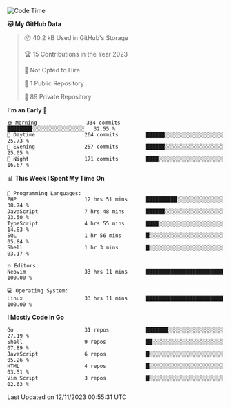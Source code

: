 
<!--START_SECTION:waka-->
![Code Time](http://img.shields.io/badge/Code%20Time-4%2C265%20hrs%2059%20mins-blue)

**🐱 My GitHub Data** 

> 📦 40.2 kB Used in GitHub's Storage 
 > 
> 🏆 15 Contributions in the Year 2023
 > 
> 🚫 Not Opted to Hire
 > 
> 📜 1 Public Repository 
 > 
> 🔑 89 Private Repository 
 > 
**I'm an Early 🐤** 

```text
🌞 Morning                334 commits         ████████░░░░░░░░░░░░░░░░░   32.55 % 
🌆 Daytime                264 commits         ██████░░░░░░░░░░░░░░░░░░░   25.73 % 
🌃 Evening                257 commits         ██████░░░░░░░░░░░░░░░░░░░   25.05 % 
🌙 Night                  171 commits         ████░░░░░░░░░░░░░░░░░░░░░   16.67 % 
```


📊 **This Week I Spent My Time On** 

```text
💬 Programming Languages: 
PHP                      12 hrs 51 mins      ██████████░░░░░░░░░░░░░░░   38.74 % 
JavaScript               7 hrs 48 mins       ██████░░░░░░░░░░░░░░░░░░░   23.50 % 
TypeScript               4 hrs 55 mins       ████░░░░░░░░░░░░░░░░░░░░░   14.83 % 
SQL                      1 hr 56 mins        █░░░░░░░░░░░░░░░░░░░░░░░░   05.84 % 
Shell                    1 hr 3 mins         █░░░░░░░░░░░░░░░░░░░░░░░░   03.17 % 

🔥 Editors: 
Neovim                   33 hrs 11 mins      █████████████████████████   100.00 % 

💻 Operating System: 
Linux                    33 hrs 11 mins      █████████████████████████   100.00 % 
```

**I Mostly Code in Go** 

```text
Go                       31 repos            ███████░░░░░░░░░░░░░░░░░░   27.19 % 
Shell                    9 repos             ██░░░░░░░░░░░░░░░░░░░░░░░   07.89 % 
JavaScript               6 repos             █░░░░░░░░░░░░░░░░░░░░░░░░   05.26 % 
HTML                     4 repos             █░░░░░░░░░░░░░░░░░░░░░░░░   03.51 % 
Vim Script               3 repos             █░░░░░░░░░░░░░░░░░░░░░░░░   02.63 % 
```




 Last Updated on 12/11/2023 00:55:31 UTC
<!--END_SECTION:waka-->
